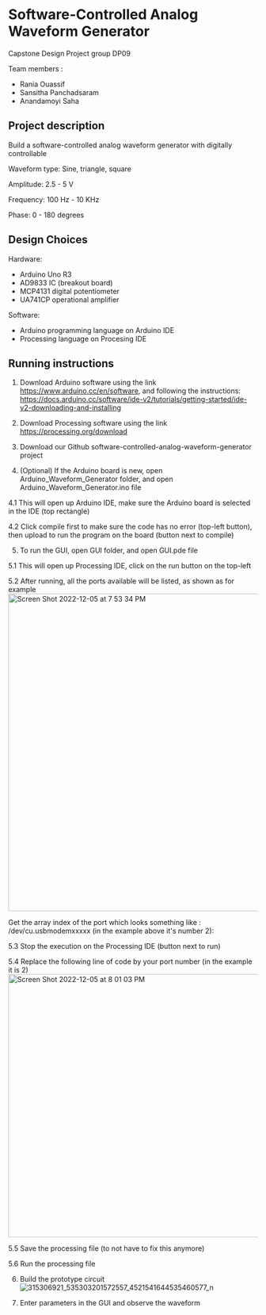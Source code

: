 # Software-Controlled Analog Waveform Generator
Capstone Design Project group DP09

Team members :
  - Rania Ouassif 
  - Sansitha Panchadsaram 
  - Anandamoyi Saha

## Project description 
Build a software-controlled analog waveform generator with digitally controllable 

Waveform type: Sine, triangle, square

Amplitude: 2.5 - 5 V

Frequency: 100 Hz - 10 KHz

Phase: 0 - 180 degrees

## Design Choices 
Hardware:
- Arduino Uno R3
- AD9833 IC (breakout board)
- MCP4131 digital potentiometer
- UA741CP operational amplifier

Software:
- Arduino programming language on Arduino IDE 
- Processing language on Procesing IDE

## Running instructions
1. Download Arduino software using the link https://www.arduino.cc/en/software, and following the instructions: https://docs.arduino.cc/software/ide-v2/tutorials/getting-started/ide-v2-downloading-and-installing

2. Download Processing software using the link https://processing.org/download

3. Download our Github software-controlled-analog-waveform-generator project

4. (Optional) If the Arduino board is new, open Arduino_Waveform_Generator folder, and open Arduino_Waveform_Generator.ino file

4.1 This will open up Arduino IDE, make sure the Arduino board is selected in the IDE (top rectangle)

4.2 Click compile first to make sure the code has no error (top-left button), then upload to run the program on the board (button next to compile)

5. To run the GUI, open GUI folder, and open GUI.pde file

5.1 This will open up Processing IDE, click on the run button on the top-left

5.2 After running, all the ports available will be listed, as shown as for example
  <img width="641" alt="Screen Shot 2022-12-05 at 7 53 34 PM" src="https://user-images.githubusercontent.com/59747858/205779219-c629ed04-0786-4e03-8112-24877d77efb9.png">
  
  Get the array index of the port which looks something like :   /dev/cu.usbmodemxxxxx   (in the example above it's number 2):  


5.3 Stop the execution on the Processing IDE (button next to run)

5.4 Replace the following line of code by your port number (in the example it is 2)
<img width="531" alt="Screen Shot 2022-12-05 at 8 01 03 PM" src="https://user-images.githubusercontent.com/59747858/205779992-3a63404f-3fac-44b4-96bc-30fd77c3abd2.png">

5.5 Save the processing file (to not have to fix this anymore) 

5.6 Run the processing file

6. Build the prototype circuit 
![315306921_535303201572557_4521541644535460577_n](https://user-images.githubusercontent.com/59747858/205777551-af24368b-e26e-4e26-9d98-7bd95d42be67.png)

7. Enter parameters in the GUI and observe the waveform

